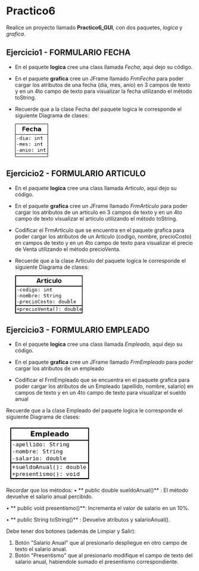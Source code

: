 # Practico6

Realice un proyecto llamado **Practico6_GUI**, con dos paquetes, *logica* y *grafica*.

## Ejercicio1 - FORMULARIO FECHA

- En el paquete **logica** cree una class llamada *Fecha*, aquí dejo su código.

- En el paquete **grafica** cree un JFrame llamado *FrmFecha* para poder cargar los atributos de una fecha (dia, mes, anio) en 3 campos de texto y en un 4to campo de texto para visualizar la fecha utilizando el método toString.

- Recuerde que a la clase Fecha del paquete logica le corresponde el siguiente Diagrama de clases:
  
  ![Diagrama de la clase Fecha](./fecha.png) 

## Ejercicio2 - FORMULARIO ARTICULO

- En el paquete **logica** cree una class llamada *Articulo*, aquí dejo su código.

- En el paquete **grafica** cree un JFrame llamado *FrmArticulo* para poder cargar los atributos de un articulo en 3 campos de texto y en un 4to campo de texto visualizar el articulo utilizando el método toString.
  
- Codificar el FrmArticulo que se encuentra en el paquete grafica para poder cargar los atributos de un Articulo (codigo, nombre, precioCosto) en campos de texto y en un 4to campo de texto para visualizar el precio de Venta utilizando el método precioVenta.
 
- Recuerde que a la clase Articulo del paquete logica le corresponde el siguiente Diagrama de clases:

  ![Diagrama de la clase Articulo](./articulo.png) 

## Ejercicio3 - FORMULARIO EMPLEADO

- En el paquete **logica** cree una class llamada *Empleado*, aquí dejo su código.

- En el paquete **grafica** cree un JFrame llamado *FrmEmpleado* para poder cargar los atributos de un empleado
  
- Codificar el FrmEmpleado que se encuentra en el paquete grafica para poder cargar los atributos de un Empleado (apellido, nombre, salario) en campos de texto y en un 4to campo de texto para visualizar el sueldo anual
 
 Recuerde que a la clase Empleado del paquete logica le corresponde el siguiente Diagrama de clases:
 
 ![Diagrama de la clase Empleado](./empleado.png) 

Recordar que los métodos: 
• ** public double sueldoAnual()** : El método devuelve el salario anual percibido.

• ** public void presentismo()**: Incrementa el valor de salario en un 10%.

• ** public String toString()** : Devuelve atributos y salarioAnual().

Debe tener dos botones (además de Limpiar y Salir):
1) Botón "Salario Anual" que al presionarlo despliegue en otro campo de texto el salario anual. 
2) Botón "Presentismo" que al presionarlo modifique el campo de texto del salario anual, habiendole sumado el presentismo correspondiente.
